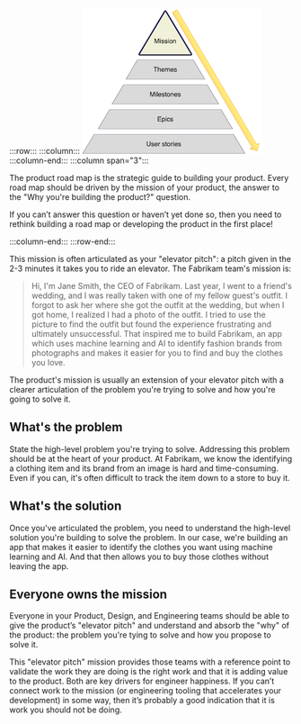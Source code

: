 :::row:::
  :::column:::
        ![Product road map missions](../media/mission.png)
  :::column-end:::
        :::column span="3":::

The product road map is the strategic guide to building your product. Every road map should be driven by the mission of your product, the answer to the "Why you're building the product?" question.

If you can’t answer this question or haven’t yet done so, then you need to rethink building a road map or developing the product in the first place! 

 :::column-end:::
:::row-end:::

This mission is often articulated as your "elevator pitch": a pitch given in the 2-3 minutes it takes you to ride an elevator. The Fabrikam team's mission is:

> Hi, I'm Jane Smith, the CEO of Fabrikam. Last year, I went to a friend's wedding, and I was really taken with one of my fellow guest's outfit. I forgot to ask her where she got the outfit at the wedding, but when I got home, I realized I had a photo of the outfit. I tried to use the picture to find the outfit but found the experience frustrating and ultimately unsuccessful. That inspired me to build Fabrikam, an app which uses machine learning and AI to identify fashion brands from photographs and makes it easier for you to find and buy the clothes you love.

The product's mission is usually an extension of your elevator pitch with a clearer articulation of the problem you're trying to solve and how you're going to solve it.

## What's the problem

State the high-level problem you're trying to solve. Addressing this problem should be at the heart of your product. At Fabrikam, we know the identifying a clothing item and its brand from an image is hard and time-consuming. Even if you can, it's often difficult to track the item down to a store to buy it.

## What's the solution

Once you've articulated the problem, you need to understand the high-level solution you're building to solve the problem. In our case, we're building an app that makes it easier to identify the clothes you want using machine learning and AI. And that then allows you to buy those clothes without leaving the app.

## Everyone owns the mission

Everyone in your Product, Design, and Engineering teams should be able to give the product’s "elevator pitch" and understand and absorb the "why" of the product: the problem you're tying to solve and how you propose to solve it.

This "elevator pitch" mission provides those teams with a reference point to validate the work they are doing is the right work and that it is adding value to the product. Both are key drivers for engineer happiness. If you can’t connect work to the mission (or engineering tooling that accelerates your development) in some way, then it’s probably a good indication that it is work you should not be doing.
